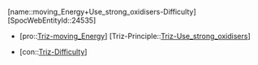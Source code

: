 ﻿---
type: TrizContradiction
aliases:
- moving_Energy+Use_strong_oxidisers-Difficulty
license: CC BY-SA 4.0
copyright: https://github.com/SpocWeb
IsDeleted: false
IsReadOnly: false
Confidential: public
tags: 
- Triz/Contradiction
---
[name::moving_Energy+Use_strong_oxidisers-Difficulty]
[SpocWebEntityId::24535]
+ [pro::[Triz-moving_Energy](tech/Triz/Parameter/Triz-moving_Energy.md)]
[Triz-Principle::[Triz-Use_strong_oxidisers](tech/Triz/Principle/Triz-Use_strong_oxidisers.md)]
- [con::[Triz-Difficulty](tech/Triz/Parameter/Triz-Difficulty.md)]

